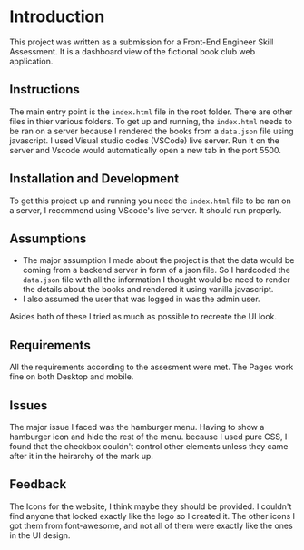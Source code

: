 # Introduction

This project was written as a submission for a Front-End Engineer Skill Assessment. It is a dashboard view of the fictional book club web application.

## Instructions 

The main entry point is the `index.html` file in the root folder. There are other files in thier various folders. 
To get up and running, the `index.html` needs to be ran on a server because I rendered the books from a `data.json` file using javascript. I used Visual studio codes (VSCode) live server. Run it on the server and Vscode would automatically open a new tab in the port 5500.

## Installation and Development

To get this project up and running you need the `index.html` file to be ran on a server, I recommend using VScode's live server. It should run properly.

## Assumptions

* The major assumption I made about the project is that the data would be coming from a backend server in form of a json file. So I hardcoded the `data.json` file with all the information I thought would be need to render the details about the books and rendered it using vanilla javascript.
* I also assumed the user that was logged in was the admin user.

Asides both of these I tried as much as possible to recreate the UI look.

## Requirements

All the requirements according to the assesment were met. The Pages work fine on both Desktop and mobile.

## Issues

The major issue I faced was the hamburger menu. Having to show a hamburger icon and hide the rest of the menu. because I used pure CSS, I found that the checkbox couldn't control other elements unless they came after it in the heirarchy of the mark up.

## Feedback

The Icons for the website, I think maybe they should be provided. I couldn't find anyone that looked exactly like the logo so I created it. The other icons I got them from font-awesome, and not all of them were exactly like the ones in the UI design.

